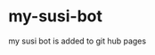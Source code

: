 # my-susi-bot
my susi bot is added to git hub pages
<html>
<body>
  <script> type='text/javascript' id='susi-bot-script' data-userid='f3bea9bb141bf968b0cc493566b08970' data-group='Knowledge' data-language='en' data-skill='Smith' src='https://susi.ai/susi-chatbot.js'></script>
  </body>
  </html>
